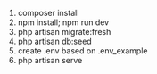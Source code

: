 1. composer install
2. npm install; npm run dev
3. php artisan migrate:fresh
4. php artisan db:seed
5. create .env based on .env_example
6. php artisan serve
